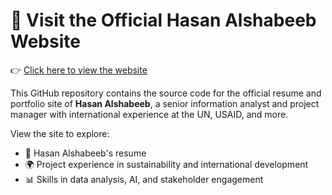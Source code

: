 # 🔗 Visit the Official Hasan Alshabeeb Website

👉 [Click here to view the website](https://iraqibioman.github.io/Profile/)

This GitHub repository contains the source code for the official resume and portfolio site of **Hasan Alshabeeb**, a senior information analyst and project manager with international experience at the UN, USAID, and more.

View the site to explore:
- 📄 Hasan Alshabeeb's resume
- 🌍 Project experience in sustainability and international development
- 📊 Skills in data analysis, AI, and stakeholder engagement
